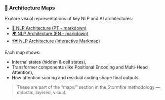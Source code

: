 ### 🧠 Architecture Maps

Explore visual representations of key NLP and AI architectures:

- [🧭 NLP Architecture (PT - markdown)](https://github.com/JacianaBraz/stormfire-ai-roadmap/blob/main/03_practical_AI_Projects/maps/arquitetura.md)
- [🌍 NLP Architecture (EN - markdown)](https://github.com/JacianaBraz/stormfire-ai-roadmap/blob/main/03_practical_AI_Projects/maps/arquitetura_en.md)
- [🗺️ NLP Architecture (interactive Markmap)](arquitetura.markmap.md)

Each map shows:
- Internal states (hidden & cell states),
- Transformer components (like Positional Encoding and Multi-Head Attention),
- How attention scoring and residual coding shape final outputs.

> These are part of the “maps/” section in the Stormfire methodology — didactic, layered, visual.
